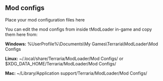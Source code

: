 ## Mod configs

Place your mod configuration files here

You can edit the mod configs from inside tModLoader in-game and copy them here from:

**Windows:** %UserProfile%\Documents\My Games\Terraria\ModLoader\Mod Configs

**Linux:** ~/.local/share/Terraria/ModLoader/Mod Configs/ or $XDG_DATA_HOME/Terraria/ModLoader/Mod Configs/

**Mac:** ~/Library/Application support/Terraria/ModLoader/Mod Configs/
